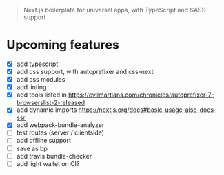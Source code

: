 > Next.js boilerplate for universal apps, with TypeScript and SASS support

# Upcoming features
- [x] add typescript
- [x] add css support, with autoprefixer and css-next
- [x] add css modules
- [x] add linting
- [x] add tools listed in https://evilmartians.com/chronicles/autoprefixer-7-browserslist-2-released
- [x] add dynamic imports https://nextjs.org/docs#basic-usage-also-does-ssr
- [x] add webpack-bundle-analyzer
- [ ] test routes (server / clientside)
- [ ] add offline support
- [ ] save as bp
- [ ] add travis bundle-checker
- [ ] add light wallet on CI?
